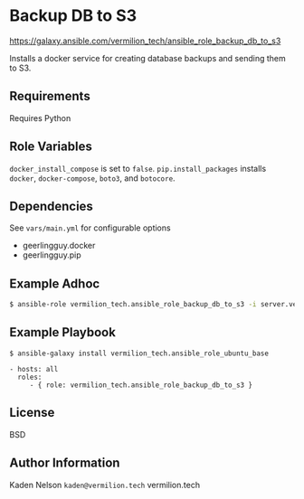 Backup DB to S3
=========
https://galaxy.ansible.com/vermilion_tech/ansible_role_backup_db_to_s3

Installs a docker service for creating database backups and sending them to S3.

Requirements
------------

Requires Python

Role Variables
--------------

`docker_install_compose` is set to `false`.
`pip.install_packages` installs `docker`, `docker-compose`, `boto3`, and `botocore`.

Dependencies
------------

See `vars/main.yml` for configurable options
- geerlingguy.docker
- geerlingguy.pip

Example Adhoc
-------------
```bash
$ ansible-role vermilion_tech.ansible_role_backup_db_to_s3 -i server.vermilion.tech, --hosts server.vermilion.tech --become --sudo
```

Example Playbook
----------------
`$ ansible-galaxy install vermilion_tech.ansible_role_ubuntu_base`

    - hosts: all
      roles:
         - { role: vermilion_tech.ansible_role_backup_db_to_s3 }

License
-------

BSD

Author Information
------------------

Kaden Nelson
`kaden@vermilion.tech`
vermilion.tech
